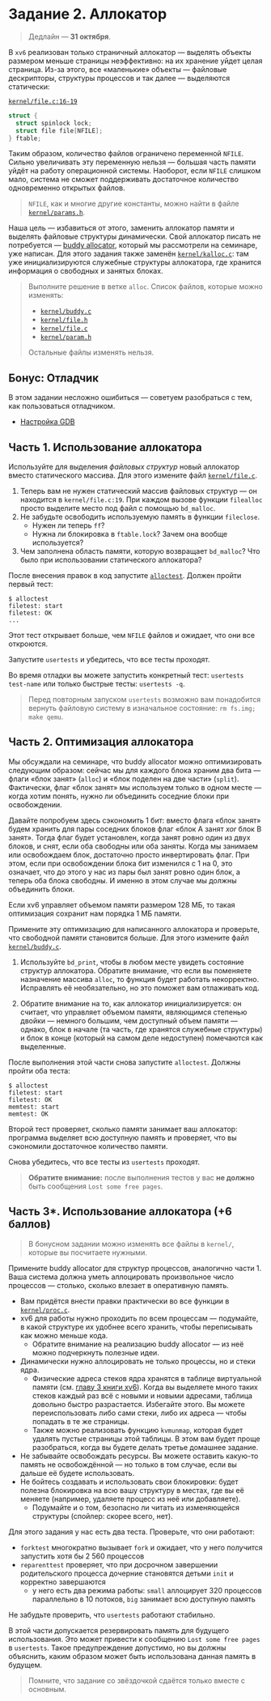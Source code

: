 # Задание 2. Аллокатор

> Дедлайн — **31 октября**.

В `xv6` реализован только страничный аллокатор — выделять объекты размером меньше страницы неэффективно: на их хранение уйдет целая страница. Из-за этого, все «маленькие» объекты — файловые дескрипторы, структуры процессов и так далее — выделяются статически:

[`kernel/file.c:16-19`](kernel/file.c#L16)
```c
struct {
  struct spinlock lock;
  struct file file[NFILE];
} ftable;
```

Таким образом, количество файлов ограничено переменной `NFILE`.
Сильно увеличивать эту переменную нельзя — большая часть памяти уйдёт на работу операционной системы. Наоборот, если `NFILE` слишком мало, система не сможет поддерживать достаточное количество одновременно открытых файлов.

> `NFILE`, как и многие другие константы, можно найти в файле [`kernel/params.h`](kernel/params.h).

Наша цель — избавиться от этого, заменить аллокатор памяти и выделять файловые структуры динамически. Свой аллокатор писать не потребуется — [buddy allocator](https://en.wikipedia.org/wiki/Buddy_memory_allocation), который мы рассмотрели на семинаре, уже написан. Для этого задания также заменён [`kernel/kalloc.c`](kernel/kalloc.c): там уже инициализируются служебные структуры аллокатора, где хранится информация о свободных и занятых блоках.

> Выполните решение в ветке `alloc`. Список файлов, которые можно изменять:
>
> * [`kernel/buddy.c`](kernel/buddy.c)
> * [`kernel/file.h`](kernel/file.h)
> * [`kernel/file.c`](kernel/file.c)
> * [`kernel/param.h`](kernel/param.h)
>
> Остальные файлы изменять нельзя.

## Бонус: Отладчик

В этом задании несложно ошибиться — советуем разобраться с тем, как пользоваться отладчиком.

* [Настройка GDB](gdb.md)

## Часть 1. Использование аллокатора

Используйте для выделения _файловых структур_ новый аллокатор вместо статического массива. Для этого измените файл [`kernel/file.c`](kernel/file.c).

1. Теперь вам не нужен статический массив файловых структур — он находится в `kernel/file.c:19`. При каждом вызове функции `filealloc` просто выделите место под файл с помощью `bd_malloc`.
2. Не забудьте освободить используемую память в функции `fileclose`.
   * Нужен ли теперь `ff`?
   * Нужна ли блокировка в `ftable.lock`? Зачем она вообще используется?
3. Чем заполнена область памяти, которую возвращает `bd_malloc`? Что было при использовании статического аллокатора?

После внесения правок в код запустите [`alloctest`](user/alloctest.c). Должен пройти первый тест:

```
$ alloctest
filetest: start
filetest: OK
...
```

Этот тест открывает больше, чем `NFILE` файлов и ожидает, что они все откроются.

Запустите `usertests` и убедитесь, что все тесты проходят.

Во время отладки вы можете запустить конкретный тест: `usertests test-name` или только быстрые тесты: `usertests -q`.

> Перед повторным запуском `usertests` возможно вам понадобится вернуть файловую систему в изначальное состояние: `rm fs.img; make qemu`.

## Часть 2. Оптимизация аллокатора

Мы обсуждали на семинаре, что buddy allocator можно оптимизировать следующим образом: сейчас мы для каждого блока храним два бита — флаги «блок занят» (`alloc`) и «блок поделен на две части» (`split`). Фактически, флаг «блок занят» мы используем только в одном месте — когда хотим понять, нужно ли объединить соседние блоки при освобождении.

Давайте попробуем здесь сэкономить 1 бит: вместо флага «блок занят» будем хранить для пары соседних блоков флаг «блок A занят _xor_ блок B занят». Тогда флаг будет установлен, когда занят ровно один из двух блоков, и снят, если оба свободны или оба заняты. Когда мы занимаем или освобождаем блок, достаточно просто инвертировать флаг. При этом, если при освобождении блока бит изменился с 1 на 0, это означает, что до этого у нас из пары был занят ровно один блок, а теперь оба блока свободны. И именно в этом случае мы должны объединить блоки.

Если xv6 управляет объемом памяти размером 128 МБ, то такая оптимизация сохранит нам порядка 1 МБ памяти.

Примените эту оптимизацию для написанного аллокатора и проверьте, что свободной памяти становится больше. Для этого измените файл [`kernel/buddy.c`](kernel/buddy.c).

1. Используйте `bd_print`, чтобы в любом месте увидеть состояние структур аллокатора. Обратите внимание, что если вы поменяете назначение массива `alloc`, то функция будет работать некорректно. Исправлять её необязательно, но это поможет вам отлаживать код.

2. Обратите внимание на то, как аллокатор инициализируется: он считает, что управляет объемом памяти, являющимся степенью двойки — немного большим, чем доступный объем памяти — однако, блок в начале (та часть, где хранятся служебные структуры) и блок в конце (который на самом деле недоступен) помечаются как выделенные.

После выполнения этой части снова запустите `alloctest`. Должны пройти оба теста:

```
$ alloctest
filetest: start
filetest: OK
memtest: start
memtest: OK
```

Второй тест проверяет, сколько памяти занимает ваш аллокатор: программа выделяет всю доступную память и проверяет, что вы сэкономили достаточное количество памяти.

Снова убедитесь, что все тесты из `usertests` проходят.

> **Обратите внимание:** после выполнения тестов у вас **не должно** быть сообщения `Lost some free pages`.

## Часть 3*. Использование аллокатора (+6 баллов)

> В бонусном задании можно изменять все файлы в `kernel/`, которые вы посчитаете нужными.

Примените buddy allocator для структур процессов, аналогично части 1. Ваша система должна уметь аллоцировать произвольное число процессов — столько, сколько влезает в оперативную память.

* Вам придётся внести правки практически во все функции в [`kernel/proc.c`](kernel/proc.c).
* xv6 для работы нужно проходить по всем процессам — подумайте, в какой структуре их удобнее всего хранить, чтобы переписывать как можно меньше кода.
   * Обратите внимание на реализацию buddy allocator — из неё можно подчеркнуть полезные идеи.
* Динамически нужно аллоцировать не только процессы, но и стеки ядра.
   * Физические адреса стеков ядра хранятся в таблице виртуальной памяти (см. [главу 3 книги xv6](https://pdos.csail.mit.edu/6.828/2023/xv6/book-riscv-rev3.pdf#chapter.3)). Когда вы выделяете много таких стеков каждый раз всё с новыми и новыми адресами, таблица довольно быстро разрастается. Избегайте этого. Вы можете переиспользовать либо сами стеки, либо их адреса — чтобы попадать в те же страницы.
   * Также можно реализовать функцию `kvmunmap`, которая будет удалять пустые страницы этой таблицы. В этом вам будет проще разобраться, когда вы будете делать третье домашнее задание.
* Не забывайте освобождать ресурсы. Вы можете оставить какую-то память не освобождённой — но только в том случае, если вы дальше её будете использовать.
* Не бойтесь создавать и использовать свои блокировки: будет полезна блокировка на всю вашу структуру в местах, где вы её меняете (например, удаляете процесс из неё или добавляете).
   * Подумайте и о том, безопасно ли читать из изменяющейся структуры (спойлер: скорее всего, нет).

Для этого задания у нас есть два теста. Проверьте, что они работают:

* `forktest` многократно вызывает `fork` и ожидает, что у него получится запустить хотя бы 2 560 процессов
* `reparenttest` проверяет, что при досрочном завершении родительского процесса дочерние становятся детьми `init` и корректно завершаются
  * у него есть два режима работы: `small` аллоцирует 320 процессов параллельно в 10 потоков, `big` занимает всю доступную память

Не забудьте проверить, что `usertests` работают стабильно.

В этой части допускается резервировать память для будущего использования. Это может привести к сообщению `Lost some free pages` в `usertests`. Такое предупреждение допустимо, но вы должны объяснить, каким образом может быть использована данная память в будущем.

> Помните, что задание со звёздочкой сдаётся только вместе с основным.
